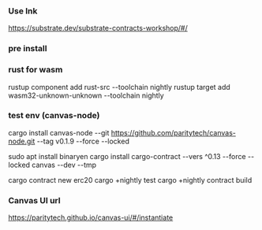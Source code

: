 ### Use Ink 
https://substrate.dev/substrate-contracts-workshop/#/


### pre install

### rust for wasm
rustup component add rust-src --toolchain nightly
rustup target add wasm32-unknown-unknown --toolchain nightly

### test env (canvas-node)
cargo install canvas-node --git https://github.com/paritytech/canvas-node.git --tag v0.1.9 --force --locked

sudo apt install binaryen
cargo install cargo-contract --vers ^0.13 --force --locked
canvas --dev --tmp

cargo contract new erc20
cargo +nightly test
cargo +nightly contract build

### Canvas UI url
https://paritytech.github.io/canvas-ui/#/instantiate


